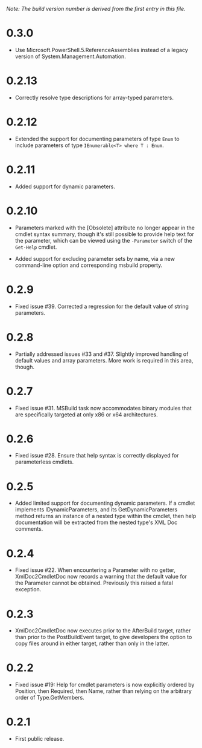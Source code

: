 *Note: The build version number is derived from the first entry in this file.*

# 0.3.0

- Use Microsoft.PowerShell.5.ReferenceAssemblies instead of a legacy version of System.Management.Automation.

# 0.2.13

- Correctly resolve type descriptions for array-typed parameters.

# 0.2.12

- Extended the support for documenting parameters of type `Enum` to include parameters of type `IEnumerable<T> where T : Enum`.

# 0.2.11

- Added support for dynamic parameters.

# 0.2.10

- Parameters marked with the [Obsolete] attribute no longer appear in the cmdlet syntax summary, though it's still possible to provide help text for the parameter, which can be viewed using the `-Parameter` switch of the `Get-Help` cmdlet.

- Added support for excluding parameter sets by name, via a new command-line option and corresponding msbuild property.

# 0.2.9

- Fixed issue #39. Corrected a regression for the default value of string parameters.
    
# 0.2.8

- Partially addressed issues #33 and #37. Slightly improved handling of default values and array parameters. More work is required in this area, though.
    
# 0.2.7

- Fixed issue #31. MSBuild task now accommodates binary modules that are specifically targeted at only x86 or x64 architectures.

# 0.2.6

- Fixed issue #28. Ensure that help syntax is correctly displayed for parameterless cmdlets.

# 0.2.5

- Added limited support for documenting dynamic parameters. If a cmdlet implements IDynamicParameters, and its GetDynamicParameters method returns an instance of a nested type within the cmdlet, then help documentation will be extracted from the nested type's XML Doc comments.

# 0.2.4

- Fixed issue #22. When encountering a Parameter with no getter, XmlDoc2CmdletDoc now records a warning that the default value for the Parameter cannot be obtained. Previously this raised a fatal exception.

# 0.2.3

- XmlDoc2CmdletDoc now executes prior to the AfterBuild target, rather than prior to the PostBuildEvent target, to give developers the option to copy files around in either target, rather than only in the latter.

# 0.2.2

- Fixed issue #19: Help for cmdlet parameters is now explicitly ordered by Position, then Required, then Name, rather than relying on the arbitrary order of Type.GetMembers.

# 0.2.1

- First public release.